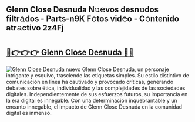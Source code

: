 ## Glenn Close Desnuda N𝚞𝚎vos desn𝚞dos filtr𝚊dos - Parts-n9K F𝚘tos vid𝚎o - C𝚘ntenido atr𝚊ctivo 2z4Fj

# <h2><a href="http://mbb0z0.tromn.icu/?c=Glenn+Close+Desnuda">🔗👉👉👉 Glenn Close Desnuda 🔗🔗</a></h2>

[![Glenn Close Desnuda nuevo](https://i.imgur.com/pEAQMta.gif)](http://mbb0z0.tromn.icu/?c=Glenn+Close+Desnuda)
Glenn Close Desnuda, un personaje intrigante y esquivo, trasciende las etiquetas simples. Su estilo distintivo de comunicación en línea ha cautivado y provocado críticas, generando debates sobre ética, individualidad y las complejidades de las sociedades digitales. Independientemente de sus esfuerzos futuros, su importancia en la era digital es innegable. Con una determinación inquebrantable y un encanto innegable, el impacto de Glenn Close Desnuda en la comunidad digital es inmenso.
